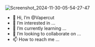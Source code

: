 ![Screenshot_2024-11-30-05-54-27-47](https://github.com/user-attachments/assets/89d50059-9487-4b69-b2a4-04df06c6defb)
- 👋 Hi, I’m @Vapercut
- 👀 I’m interested in ...
- 🌱 I’m currently learning ...
- 💞️ I’m looking to collaborate on ...
- 📫 How to reach me ...

<!---
Vapercut/Vapercut is a ✨ special ✨ repository because its `README.md` (this file) appears on your GitHub profile.
You can click the Preview link to take a look at your changes.
--->

